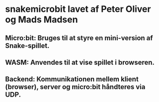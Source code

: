 # snakemicrobit lavet af Peter Oliver og Mads Madsen
## Micro:bit: Bruges til at styre en mini-version af Snake-spillet.

## WASM: Anvendes til at vise spillet i browseren.

## Backend: Kommunikationen mellem klient (browser), server og micro:bit håndteres via UDP.
